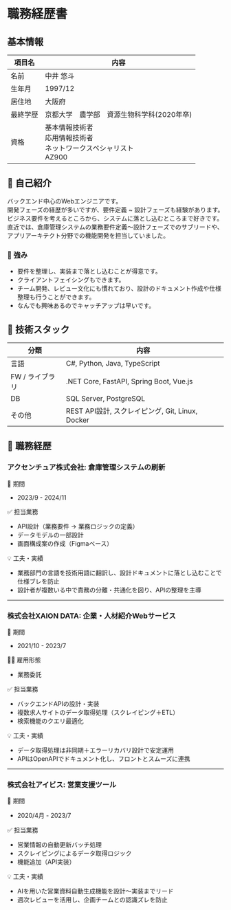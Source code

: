 # 職務経歴書

## 基本情報

|項目名|内容|
|----|----|
|名前|中井 悠斗|
|生年月|1997/12|
|居住地|大阪府|
|最終学歴|京都大学　農学部　資源生物科学科(2020年卒)|
|資格|基本情報技術者 </br> 応用情報技術者 </br> ネットワークスペシャリスト </br> AZ900|

## 👤 自己紹介

バックエンド中心のWebエンジニアです。  
開発フェーズの経歴が多いですが、要件定義 ~ 設計フェーズも経験があります。  
ビジネス要件を考えるところから、システムに落とし込むところまで好きです。
直近では、倉庫管理システムの業務要件定義〜設計フェーズでのサブリードや、アプリアーキテクト分野での機能開発を担当していました。

### 💪 強み

- 要件を整理し、実装まで落とし込むことが得意です。
- クライアントフェイシングもできます。
- チーム開発、レビュー文化にも慣れており、設計のドキュメント作成や仕様整理も行うことができます。
- なんでも興味あるのでキャッチアップは早いです。

## 🔧 技術スタック

| 分類 | 内容 |
|------|------|
| 言語 | C#, Python, Java, TypeScript |
| FW / ライブラリ | .NET Core, FastAPI, Spring Boot, Vue.js |
| DB | SQL Server, PostgreSQL |
| その他 | REST API設計, スクレイピング, Git, Linux, Docker　|

## 💼 職務経歴

### アクセンチュア株式会社: 倉庫管理システムの刷新

📆 期間

- 2023/9 - 2024/11

✅ 担当業務

- API設計（業務要件 → 業務ロジックの定義）
- データモデルの一部設計
- 画面構成案の作成（Figmaベース）

💡 工夫・実績

- 業務部門の言語を技術用語に翻訳し、設計ドキュメントに落とし込むことで仕様ブレを防止
- 設計者が複数いる中で責務の分離・共通化を図り、APIの整理を主導

---

### 株式会社XAION DATA: 企業・人材紹介Webサービス

📆 期間

- 2021/10 - 2023/7

🧑‍💻 雇用形態

- 業務委託

✅ 担当業務

- バックエンドAPIの設計・実装
- 複数求人サイトのデータ取得処理（スクレイピング＋ETL）
- 検索機能のクエリ最適化

💡 工夫・実績

- データ取得処理は非同期＋エラーリカバリ設計で安定運用
- APIはOpenAPIでドキュメント化し、フロントとスムーズに連携

---

### 株式会社アイビス: 営業支援ツール

📆 期間

- 2020/4月 - 2023/7

✅ 担当業務

- 営業情報の自動更新バッチ処理
- スクレイピングによるデータ取得ロジック
- 機能追加（API実装）

💡 工夫・実績

- AIを用いた営業資料自動生成機能を設計〜実装までリード
- 週次レビューを活用し、企画チームとの認識ズレを防止
